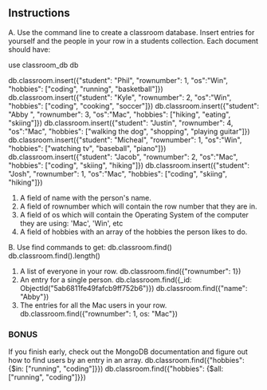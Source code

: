 ## Instructions

A. Use the command line to create a classroom database. Insert entries for yourself and the people in your row in a students collection. Each document should have:

use classroom_db
db

db.classroom.insert({"student": "Phil", "rownumber": 1, "os":"Win", "hobbies": ["coding", "running", "basketball"]})
db.classroom.insert({"student": "Kyle", "rownumber": 2, "os":"Win", "hobbies": ["coding", "cooking", "soccer"]})
db.classroom.insert({"student": "Abby ", "rownumber": 3, "os":"Mac", "hobbies": ["hiking", "eating", "skiing"]})
db.classroom.insert({"student": "Justin", "rownumber": 4, "os":"Mac", "hobbies": ["walking the dog", "shopping", "playing guitar"]})
db.classroom.insert({"student": "Micheal", "rownumber": 1, "os":"Win", "hobbies": ["watching tv", "baseball", "piano"]})
db.classroom.insert({"student": "Jacob", "rownumber": 2, "os":"Mac", "hobbies": ["coding", "skiing", "hiking"]})
db.classroom.insert({"student": "Josh", "rownumber": 1, "os":"Mac", "hobbies": ["coding", "skiing", "hiking"]})


1. A field of name with the person's name.
2. A field of rownumber which will contain the row number that they are in.
3. A field of os which will contain the Operating System of the computer they are using: 'Mac', 'Win', etc
4. A field of hobbies with an array of the hobbies the person likes to do.

B. Use find commands to get:
db.classroom.find()
db.classroom.find().length()

1. A list of everyone in your row.
db.classroom.find({"rownumber": 1})
2. An entry for a single person.
db.classroom.find({_id: ObjectId("5ab6811fe49fafcb9ff752b6")})
db.classroom.find({"name": "Abby"})
3. The entries for all the Mac users in your row.
db.classroom.find({"rownumber": 1, os: "Mac"})

### BONUS

If you finish early, check out the MongoDB documentation and figure out how to find users by an entry in an array.
db.classroom.find({"hobbies": {$in: ["running", "coding"]}})
db.classroom.find({"hobbies": {$all: ["running", "coding"]}})